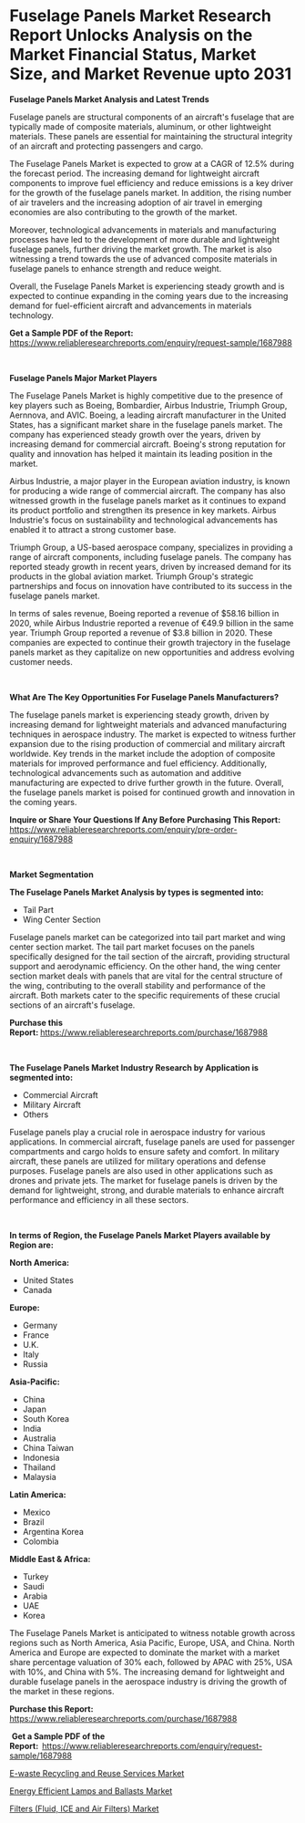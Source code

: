 <p><h1>Fuselage Panels Market Research Report Unlocks Analysis on the Market Financial Status, Market Size, and Market Revenue upto 2031</h1></p><p><strong>Fuselage Panels Market Analysis and Latest Trends</strong></p>
<p><p>Fuselage panels are structural components of an aircraft's fuselage that are typically made of composite materials, aluminum, or other lightweight materials. These panels are essential for maintaining the structural integrity of an aircraft and protecting passengers and cargo.</p><p>The Fuselage Panels Market is expected to grow at a CAGR of 12.5% during the forecast period. The increasing demand for lightweight aircraft components to improve fuel efficiency and reduce emissions is a key driver for the growth of the fuselage panels market. In addition, the rising number of air travelers and the increasing adoption of air travel in emerging economies are also contributing to the growth of the market.</p><p>Moreover, technological advancements in materials and manufacturing processes have led to the development of more durable and lightweight fuselage panels, further driving the market growth. The market is also witnessing a trend towards the use of advanced composite materials in fuselage panels to enhance strength and reduce weight.</p><p>Overall, the Fuselage Panels Market is experiencing steady growth and is expected to continue expanding in the coming years due to the increasing demand for fuel-efficient aircraft and advancements in materials technology.</p></p>
<p><strong>Get a Sample PDF of the Report:&nbsp;</strong> <a href="https://www.reliableresearchreports.com/enquiry/request-sample/1687988">https://www.reliableresearchreports.com/enquiry/request-sample/1687988</a></p>
<p>&nbsp;</p>
<p><strong>Fuselage Panels Major Market Players</strong></p>
<p><p>The Fuselage Panels Market is highly competitive due to the presence of key players such as Boeing, Bombardier, Airbus Industrie, Triumph Group, Aernnova, and AVIC. Boeing, a leading aircraft manufacturer in the United States, has a significant market share in the fuselage panels market. The company has experienced steady growth over the years, driven by increasing demand for commercial aircraft. Boeing's strong reputation for quality and innovation has helped it maintain its leading position in the market. </p><p>Airbus Industrie, a major player in the European aviation industry, is known for producing a wide range of commercial aircraft. The company has also witnessed growth in the fuselage panels market as it continues to expand its product portfolio and strengthen its presence in key markets. Airbus Industrie's focus on sustainability and technological advancements has enabled it to attract a strong customer base.</p><p>Triumph Group, a US-based aerospace company, specializes in providing a range of aircraft components, including fuselage panels. The company has reported steady growth in recent years, driven by increased demand for its products in the global aviation market. Triumph Group's strategic partnerships and focus on innovation have contributed to its success in the fuselage panels market.</p><p>In terms of sales revenue, Boeing reported a revenue of $58.16 billion in 2020, while Airbus Industrie reported a revenue of €49.9 billion in the same year. Triumph Group reported a revenue of $3.8 billion in 2020. These companies are expected to continue their growth trajectory in the fuselage panels market as they capitalize on new opportunities and address evolving customer needs.</p></p>
<p>&nbsp;</p>
<p><strong>What Are The Key Opportunities For Fuselage Panels Manufacturers?</strong></p>
<p><p>The fuselage panels market is experiencing steady growth, driven by increasing demand for lightweight materials and advanced manufacturing techniques in aerospace industry. The market is expected to witness further expansion due to the rising production of commercial and military aircraft worldwide. Key trends in the market include the adoption of composite materials for improved performance and fuel efficiency. Additionally, technological advancements such as automation and additive manufacturing are expected to drive further growth in the future. Overall, the fuselage panels market is poised for continued growth and innovation in the coming years.</p></p>
<p><strong>Inquire or Share Your Questions If Any Before Purchasing This Report:</strong> <a href="https://www.reliableresearchreports.com/enquiry/pre-order-enquiry/1687988">https://www.reliableresearchreports.com/enquiry/pre-order-enquiry/1687988</a></p>
<p>&nbsp;</p>
<p><strong>Market Segmentation</strong></p>
<p><strong>The Fuselage Panels Market Analysis by types is segmented into:</strong></p>
<p><ul><li>Tail Part</li><li>Wing Center Section</li></ul></p>
<p><p>Fuselage panels market can be categorized into tail part market and wing center section market. The tail part market focuses on the panels specifically designed for the tail section of the aircraft, providing structural support and aerodynamic efficiency. On the other hand, the wing center section market deals with panels that are vital for the central structure of the wing, contributing to the overall stability and performance of the aircraft. Both markets cater to the specific requirements of these crucial sections of an aircraft's fuselage.</p></p>
<p><strong>Purchase this Report:&nbsp;</strong><a href="https://www.reliableresearchreports.com/purchase/1687988">https://www.reliableresearchreports.com/purchase/1687988</a></p>
<p>&nbsp;</p>
<p><strong>The Fuselage Panels Market Industry Research by Application is segmented into:</strong></p>
<p><ul><li>Commercial Aircraft</li><li>Military Aircraft</li><li>Others</li></ul></p>
<p><p>Fuselage panels play a crucial role in aerospace industry for various applications. In commercial aircraft, fuselage panels are used for passenger compartments and cargo holds to ensure safety and comfort. In military aircraft, these panels are utilized for military operations and defense purposes. Fuselage panels are also used in other applications such as drones and private jets. The market for fuselage panels is driven by the demand for lightweight, strong, and durable materials to enhance aircraft performance and efficiency in all these sectors.</p></p>
<p>&nbsp;</p>
<p><strong>In terms of Region, the Fuselage Panels Market Players available by Region are:</strong></p>
<p>
    <p> <strong> North America: </strong>
        <ul>
            <li>United States</li>
            <li>Canada</li>
        </ul>
        </p> 
    <p> <strong> Europe: </strong>
        <ul>
            <li>Germany</li>
            <li>France</li>
            <li>U.K.</li>
            <li>Italy</li>
            <li>Russia</li>
        </ul>
        </p> 
    <p> <strong> Asia-Pacific: </strong>
        <ul>
            <li>China</li>
            <li>Japan</li>
            <li>South Korea</li>
            <li>India</li>
            <li>Australia</li>
            <li>China Taiwan</li>
            <li>Indonesia</li>
            <li>Thailand</li>
            <li>Malaysia</li>
        </ul>
        </p> 
    <p> <strong> Latin America: </strong>
        <ul>
            <li>Mexico</li>
            <li>Brazil</li>
            <li>Argentina Korea</li>
            <li>Colombia</li>
        </ul>
        </p> 
    <p> <strong> Middle East & Africa: </strong>
        <ul>
            <li>Turkey</li>
            <li>Saudi</li>
            <li>Arabia</li>
            <li>UAE</li>
            <li>Korea</li>
        </ul>
    </p>
    </p>
<p><p>The Fuselage Panels Market is anticipated to witness notable growth across regions such as North America, Asia Pacific, Europe, USA, and China. North America and Europe are expected to dominate the market with a market share percentage valuation of 30% each, followed by APAC with 25%, USA with 10%, and China with 5%. The increasing demand for lightweight and durable fuselage panels in the aerospace industry is driving the growth of the market in these regions.</p></p>
<p><strong>Purchase this Report: </strong><a href="https://www.reliableresearchreports.com/purchase/1687988">https://www.reliableresearchreports.com/purchase/1687988</a></p>
<p>&nbsp;<strong>Get a Sample PDF of the Report:&nbsp;&nbsp;</strong><a href="https://www.reliableresearchreports.com/enquiry/request-sample/1687988">https://www.reliableresearchreports.com/enquiry/request-sample/1687988</a></p>
<p><strong></strong></p>
<p><p><a href="https://view.publitas.com/reportprime-1/e-waste-recycling-and-reuse-services-market-dynamics-2023-2030-also-about-its-market-trends-projections-and-opportunities/">E-waste Recycling and Reuse Services Market</a></p><p><a href="https://view.publitas.com/reportprime-1/energy-efficient-lamps-and-ballasts-market-share-market-new-trends-analysis-report-by-type-by-application-by-end-use-by-region-and-segment-forecasts-2023-2030/">Energy Efficient Lamps and Ballasts Market</a></p><p><a href="https://view.publitas.com/reportprime-1/filters-fluid-ice-and-air-filters-market-size-share-trends-analysis-report-by-material-by-type-by-end-user-by-region-and-segment-forecasts-2023-2030/">Filters (Fluid, ICE and Air Filters) Market</a></p></p>